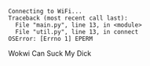 ```
Connecting to WiFi...
Traceback (most recent call last):
  File "main.py", line 13, in <module>
  File "util.py", line 13, in connect
OSError: [Errno 1] EPERM
```

Wokwi Can Suck My Dick
